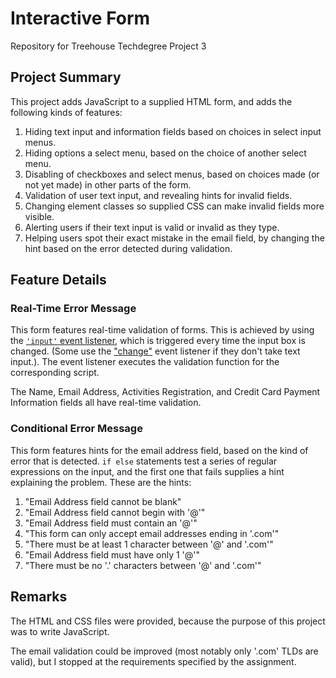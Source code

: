 # Interactive Form

Repository for Treehouse Techdegree Project 3

## Project Summary

This project adds JavaScript to a supplied HTML form, and adds the following kinds of features:

1. Hiding text input and information fields based on choices in select input menus.
2. Hiding options a select menu, based on the choice of another select menu.
3. Disabling of checkboxes and select menus, based on choices made (or not yet made) in other parts of the form.
4. Validation of user text input, and revealing hints for invalid fields.
5. Changing element classes so supplied CSS can make invalid fields more visible.
6. Alerting users if their text input is valid or invalid as they type.
7. Helping users spot their exact mistake in the email field, by changing the hint based on the error detected during validation.

## Feature Details

### Real-Time Error Message

This form features real-time validation of forms.  This is achieved by using the [```'input'``` event listener](https://developer.mozilla.org/en-US/docs/Web/API/HTMLElement/input_event), which is triggered every time the input box is changed.  (Some use the ["change"](https://developer.mozilla.org/en-US/docs/Web/API/HTMLElement/change_event) event listener if they don't take text input.).  The event listener executes the validation function for the corresponding script.

The Name, Email Address, Activities Registration, and Credit Card Payment Information fields all have real-time validation.

### Conditional Error Message

This form features hints for the email address field, based on the kind of error that is detected.  ```if else``` statements test a series of regular expressions on the input, and the first one that fails supplies a hint explaining the problem.
These are the hints:

1. "Email Address field cannot be blank"
1. "Email Address field cannot begin with '@'"
1. "Email Address field must contain an '@'"
1. "This form can only accept email addresses ending in '.com'"
1. "There must be at least 1 character between '@' and '.com'"
1. "Email Address field must have only 1 '@'"
1. "There must be no '.' characters between '@' and '.com'"

## Remarks

The HTML and CSS files were provided, because the purpose of this project was to write JavaScript.

The email validation could be improved (most notably only '.com' TLDs are valid), but I stopped at the requirements specified by the assignment.
